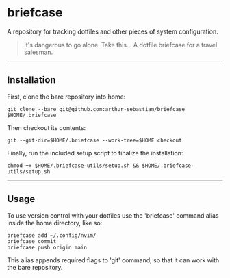 # briefcase

A repository for tracking dotfiles and other pieces of system configuration.

> It's dangerous to go alone. Take this...
> A dotfile briefcase for a travel salesman.

---

## Installation

First, clone the bare repository into home:

```console
git clone --bare git@github.com:arthur-sebastian/briefcase $HOME/.briefcase
```

Then checkout its contents:

```console
git --git-dir=$HOME/.briefcase --work-tree=$HOME checkout
```

Finally, run the included setup script to finalize the installation:

```console
chmod +x $HOME/.briefcase-utils/setup.sh && $HOME/.briefcase-utils/setup.sh
```

---

## Usage

To use version control with your dotfiles use the 'briefcase' command alias inside the home directory, like so:

```console
briefcase add ~/.config/nvim/
briefcase commit
briefcase push origin main
```

This alias appends required flags to 'git' command, so that it can work with the bare repository.
